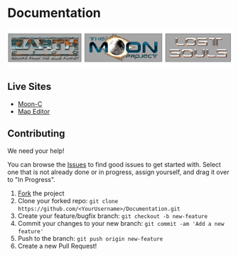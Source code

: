 # Documentation
![Logo](logo.png)

## Live Sites
* [Moon-C](https://insideearth2150.github.io/Documentation/The%20Moon%20Project/MOON-C/)
* [Map Editor](https://insideearth2150.github.io/Documentation/Maps%20(Levels)/Manual/editor-handbuch.html)

## Contributing

We need your help!

You can browse the [Issues](https://github.com/InsideEarth2150/Documentation/issues) to find good issues to get started with. Select one that is not already done or in progress, assign yourself, and drag it over to "In Progress".

 1. [Fork](https://github.com/InsideEarth2150/Documentation/fork) the project
 2. Clone your forked repo: `git clone https://github.com/<YourUsername>/Documentation.git`
 3. Create your feature/bugfix branch: `git checkout -b new-feature`
 4. Commit your changes to your new branch: `git commit -am 'Add a new feature'`
 5. Push to the branch: `git push origin new-feature`
 6. Create a new Pull Request!